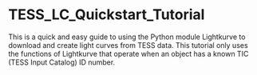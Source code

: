 # TESS_LC_Quickstart_Tutorial
This is a quick and easy guide to using the Python module Lightkurve to download and create light curves from TESS data.  This tutorial only uses the functions of Lightkurve that operate when an object has a known TIC (TESS Input Catalog) ID number.

